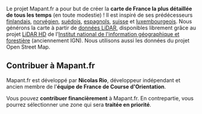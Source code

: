 Le projet Mapant.fr a pour but de créer la **carte de France la plus détaillée de tous les temps** (en toute modestie) ! Il est inspiré de ses prédécesseurs [finlandais](https://www.mapant.fi/), [norvégien](https://mapant.no), [suédois](https://kartor.gokartor.se/), [espagnols](https://mapant.es), [suisse](https://www.mapant.ch/) et [luxembourgeois](https://mapant.orienteering.lu/). Nous générons la carte à partir de [données LiDAR](https://fr.wikipedia.org/wiki/Lidar), disponibles librement grâce au projet [LiDAR HD](https://geoservices.ign.fr/lidarhd) de l'[Institut national de l'information géographique et forestière](https://www.ign.fr/) (anciennement IGN). Nous utilisons aussi les données du projet Open Street Map.

## Contribuer à Mapant.fr

Mapant.fr est développé par **Nicolas Rio**, développeur indépendant et ancien membre de l'**équipe de France de Course d'Orientation**.

Vous pouvez **contribuer financièrement** à Mapant.fr. En contrepartie, vous pourrez sélectionner une zone qui sera **traitée en priorité**.